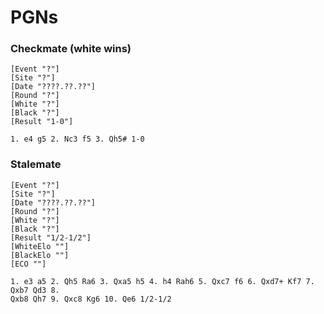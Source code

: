 # PGNs

### Checkmate (white wins)

```
[Event "?"]
[Site "?"]
[Date "????.??.??"]
[Round "?"]
[White "?"]
[Black "?"]
[Result "1-0"]

1. e4 g5 2. Nc3 f5 3. Qh5# 1-0
```

### Stalemate

```
[Event "?"]
[Site "?"]
[Date "????.??.??"]
[Round "?"]
[White "?"]
[Black "?"]
[Result "1/2-1/2"]
[WhiteElo ""]
[BlackElo ""]
[ECO ""]

1. e3 a5 2. Qh5 Ra6 3. Qxa5 h5 4. h4 Rah6 5. Qxc7 f6 6. Qxd7+ Kf7 7. Qxb7 Qd3 8.
Qxb8 Qh7 9. Qxc8 Kg6 10. Qe6 1/2-1/2
```


